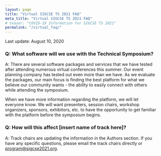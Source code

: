 ```yaml
---
layout: page
title: "Virtual SIGCSE TS 2021 FAQ"
meta_title: "Virtual SIGCSE TS 2021 FAQ"
# teaser: "COVID-19 Information for SIGCSE TS 2021"
permalink: "/virtual_faq/"
---
```

Last update: August 10, 2020

### Q: What software will we use with the Technical Symposium?

A: There are several software packages and services that we have tested after attending numerous virtual conferences this summer.  Our event planning company has tested out even more than we have.  As we evaluate the packages, our main focus is finding the best platform for what we believe our community wants - the ability to easily connect with others while attending the symposium.  

When we have more information regarding the platform, we will let everyone know.  We will want presenters, session chairs, workshop organizers, sponsors, exhibitors, etc. to have the opportunity to get familiar with the platform before the symposium begins.

### Q: How will this affect [insert name of track here]?

A: Track chairs are updating the information in the Authors section.  If you have any specific questions, please email the track chairs directly or program@sigcse2021.org.

